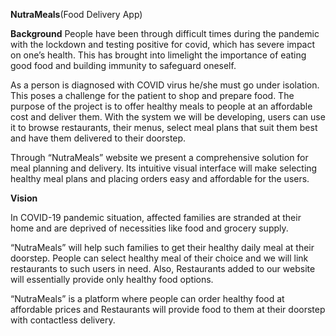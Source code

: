 **NutraMeals**(Food Delivery App)

**Background**
People have been through difficult times during the pandemic with the lockdown and testing positive for covid, which has severe impact on one’s health. This has brought into limelight the importance of eating good food and building immunity to safeguard oneself.

As a person is diagnosed with COVID virus he/she must go under isolation. This poses a challenge for the patient to shop and prepare food. The purpose of the project is to offer healthy meals to people at an affordable cost and deliver them. With the system we will be developing, users can use it to browse restaurants, their menus, select meal plans that suit them best and have them delivered to their doorstep.

Through “NutraMeals” website we present a comprehensive solution for meal planning and delivery. Its intuitive visual interface will make selecting healthy meal plans and placing orders easy and affordable for the users.

**Vision**

In COVID-19 pandemic situation, affected families are stranded at their home and are deprived of necessities like food and grocery supply.

“NutraMeals” will help such families to get their healthy daily meal at their doorstep. People can select healthy meal of their choice and we will link restaurants to such users in need. Also, Restaurants added to our website will essentially provide only healthy food options.

“NutraMeals” is a platform where people can order healthy food at affordable prices and Restaurants will provide food to them at their doorstep with contactless delivery.
